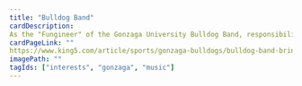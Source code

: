 ```yaml
---
title: "Bulldog Band"
cardDescription:
As the "Fungineer" of the Gonzaga University Bulldog Band, responsibilities include keeping morale up for the 80+ members on weekly trips across the United States for March Madness.
cardPageLink: ""
https://www.king5.com/article/sports/gonzaga-bulldogs/bulldog-band-brings-energy-to-gonzaga-games/293-426827234
imagePath: ""
tagIds: ["interests", "gonzaga", "music"]
---
```


